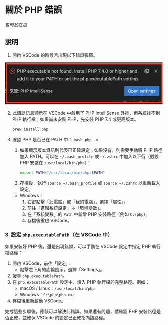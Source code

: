 # 關於 PHP 錯誤

_暫時放在這_

## 說明

1. 開啟 VSCode 的時候若出現以下錯誤彈窗。

![](images/img_01.png)


2. 此錯誤訊息顯示在 VSCode 中啟用了 PHP IntelliSense 外掛，但系統找不到 PHP 執行檔；如果尚未安裝 PHP，先安裝 PHP 7.4 或更高版本。

   ```bash
   brew install php
   ```
2. 確認 PHP 是否已在 PATH 中：
        ```bash
        php -v
        ```
     1. 如果顯示版本資訊則代表已正確設定；如果沒有，則需要手動將 PHP 路徑加入 PATH。可以在 `~/.bash_profile` 或 `~/.zshrc` 中加入以下行（假設 PHP 安裝在 `/usr/local/bin/php`）：
        ```bash
        export PATH="/usr/local/bin/php:$PATH"
        ```
     2. 存檔後，執行 `source ~/.bash_profile` 或 `source ~/.zshrc` 以重新載入設定。

   - Windows：
     1. 右鍵點擊「此電腦」或「我的電腦」，選擇「屬性」。
     2. 前往「進階系統設定」→「環境變數」。
     3. 在「系統變數」的 `Path` 中新增 PHP 安裝路徑（例如 `C:\php`）。
     4. 存檔後重啟 VSCode。

### 3. 設定 `php.executablePath`（在 VSCode 中）
如果安裝好 PHP 後，還是出現錯誤，可以手動在 VSCode 設定中指定 PHP 執行檔路徑：

1. 開啟 VSCode，前往「設定」：
   - 點擊左下角的齒輪圖示，選擇「Settings」。
2. 搜尋 `php.executablePath`。
3. 在 `php.executablePath` 設定中，填入 PHP 執行檔的完整路徑。例如：
   - macOS / Linux：`/usr/local/bin/php`
   - Windows：`C:\php\php.exe`
4. 存檔後重新啟動 VSCode。

完成這些步驟後，應該可以解決此錯誤。如果還有問題，請確認 PHP 安裝路徑是否正確，並確保 VSCode 的設定已正確指向該路徑。